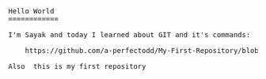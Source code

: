 <pre>Hello World
============

I'm Sayak and today I learned about GIT and it's commands:

    https://github.com/a-perfectodd/My-First-Repository/blob/main/gitCommands.txt

Also  this is my first repository
</pre>
